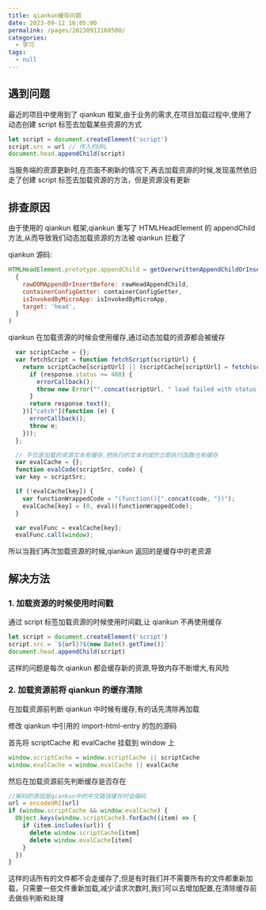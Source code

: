 ```yaml
---
title: qiankun缓存问题
date: 2023-09-12 16:05:00
permalink: /pages/20230912160500/
categories:
  - 学习
tags:
  - null
---
```


## 遇到问题

最近的项目中使用到了 qiankun 框架,由于业务的需求,在项目加载过程中,使用了动态创建 script 标签去加载某些资源的方式

```js
let script = document.createElement('script')
script.src = url // 传入的URL
document.head.appendChild(script)
```

当服务端的资源更新时,在页面不刷新的情况下,再去加载资源的时候,发现虽然依旧走了创建 script 标签去加载资源的方法，但是资源没有更新

## 排查原因

由于使用的 qiankun 框架,qiankun 重写了 HTMLHeadElement 的 appendChild 方法,从而导致我们动态加载资源的方法被 qiankun 拦截了

qiankun 源码:

```js
HTMLHeadElement.prototype.appendChild = getOverwrittenAppendChildOrInsertBefore(
  {
    rawDOMAppendOrInsertBefore: rawHeadAppendChild,
    containerConfigGetter: containerConfigGetter,
    isInvokedByMicroApp: isInvokedByMicroApp,
    target: 'head',
  }
)
```

qiankun 在加载资源的时候会使用缓存,通过动态加载的资源都会被缓存

```js
  var scriptCache = {};
  var fetchScript = function fetchScript(scriptUrl) {
    return scriptCache[scriptUrl] || (scriptCache[scriptUrl] = fetch(scriptUrl).then(function (response) {
      if (response.status >= 400) {
        errorCallback();
        throw new Error("".concat(scriptUrl, " load failed with status ").concat(response.status));
      }
      return response.text();
    })["catch"](function (e) {
      errorCallback();
      throw e;
    }));
  };

  // 不仅是加载的资源文本有缓存,把执行的文本封成的立即执行函数也有缓存
  var evalCache = {};
  function evalCode(scriptSrc, code) {
  var key = scriptSrc;

  if (!evalCache[key]) {
    var functionWrappedCode = "(function(){".concat(code, "})");
    evalCache[key] = (0, eval)(functionWrappedCode);
  }

  var evalFunc = evalCache[key];
  evalFunc.call(window);
```

所以当我们再次加载资源的时候,qiankun 返回的是缓存中的老资源

## 解决方法

### 1. 加载资源的时候使用时间戳

通过 script 标签加载资源的时候使用时间戳,让 qiankun 不再使用缓存

```js
let script = document.createElement('script')
script.src = `${url}?${new Date().getTime()}`
document.head.appendChild(script)
```

这样的问题是每次 qiankun 都会缓存新的资源,导致内存不断增大,有风险

### 2. 加载资源前将 qiankun 的缓存清除

在加载资源前判断 qiankun 中时候有缓存,有的话先清除再加载

修改 qiankun 中引用的 import-html-entry 的包的源码

首先将 scriptCache 和 evalCache 挂载到 window 上

```js
window.scriptCache = window.scriptCache || scriptCache
window.evalCache = window.evalCache || evalCache
```

然后在加载资源前先判断缓存是否存在

```js
//解码的原因是qiankun中的中文路径缓存时会编码
url = encodeURI(url)
if (window.scriptCache && window.evalCache) {
  Object.keys(window.scriptCache).forEach((item) => {
    if (item.includes(url)) {
      delete window.scriptCache[item]
      delete window.evalCache[item]
    }
  })
}
```
这样的话所有的文件都不会走缓存了,但是有时我们并不需要所有的文件都重新加载，只需要一些文件重新加载,减少请求次数时,我们可以去增加配置,在清除缓存前去做些判断和处理
